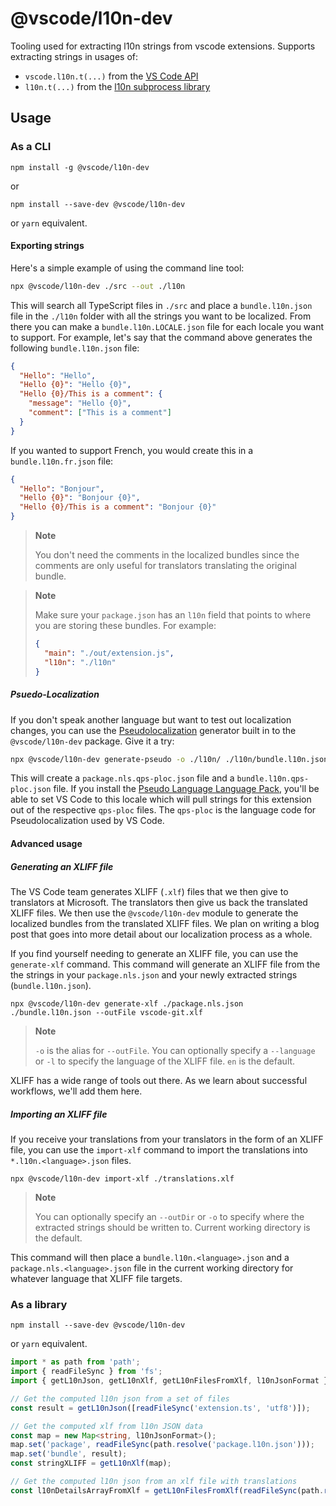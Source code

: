 # @vscode/l10n-dev

Tooling used for extracting l10n strings from vscode extensions. Supports extracting strings in usages of:

* `vscode.l10n.t(...)` from the [VS Code API](https://code.visualstudio.com/api/references/vscode-api#l10n)
* `l10n.t(...)` from the [l10n subprocess library](https://github.com/microsoft/vscode-l10n/tree/main/l10n)

## Usage

### As a CLI
```
npm install -g @vscode/l10n-dev
```
or
```
npm install --save-dev @vscode/l10n-dev
```
or `yarn` equivalent.

#### Exporting strings

Here's a simple example of using the command line tool:

```sh
npx @vscode/l10n-dev ./src --out ./l10n
```

This will search all TypeScript files in `./src` and place a `bundle.l10n.json` file in the `./l10n` folder with all the strings you want to be localized. From there you can make a `bundle.l10n.LOCALE.json` file for each locale you want to support. For example, let's say that the command above generates the following `bundle.l10n.json` file:

```json
{
  "Hello": "Hello",
  "Hello {0}": "Hello {0}",
  "Hello {0}/This is a comment": {
    "message": "Hello {0}",
    "comment": ["This is a comment"]
  }
}
```

If you wanted to support French, you would create this in a `bundle.l10n.fr.json` file:

```json
{
  "Hello": "Bonjour",
  "Hello {0}": "Bonjour {0}",
  "Hello {0}/This is a comment": "Bonjour {0}"
}
```

> **Note**
>
> You don't need the comments in the localized bundles since the comments are only useful for translators translating the original bundle.

> **Note**
>
> Make sure your `package.json` has an `l10n` field that points to where you are storing these bundles. For example:
>
> ```json
> {
>   "main": "./out/extension.js",
>   "l10n": "./l10n"
> }
> ```

##### Psuedo-Localization

If you don't speak another language but want to test out localization changes, you can use the [Pseudolocalization](https://en.wikipedia.org/wiki/Pseudolocalization) generator built in to the `@vscode/l10n-dev` package. Give it a try:

```sh
npx @vscode/l10n-dev generate-pseudo -o ./l10n/ ./l10n/bundle.l10n.json ./package.nls.json
```

This will create a `package.nls.qps-ploc.json` file and a `bundle.l10n.qps-ploc.json` file. If you install the [Pseudo Language Language Pack](https://marketplace.visualstudio.com/items?itemName=MS-CEINTL.vscode-language-pack-qps-ploc), you'll be able to set VS Code to this locale which will pull strings for this extension out of the respective `qps-ploc` files. The `qps-ploc` is the language code for Pseudolocalization used by VS Code.

#### Advanced usage

##### Generating an XLIFF file

The VS Code team generates XLIFF (`.xlf`) files that we then give to translators at Microsoft. The translators then give us back the translated XLIFF files. We then use the `@vscode/l10n-dev` module to generate the localized bundles from the translated XLIFF files. We plan on writing a blog post that goes into more detail about our localization process as a whole.

If you find yourself needing to generate an XLIFF file, you can use the `generate-xlf` command. This command will generate an XLIFF file from the the strings in your `package.nls.json` and your newly extracted strings (`bundle.l10n.json`).

```
npx @vscode/l10n-dev generate-xlf ./package.nls.json ./bundle.l10n.json --outFile vscode-git.xlf
```

> **Note**
>
> `-o` is the alias for `--outFile`. You can optionally specify a `--language` or `-l` to specify the language of the XLIFF file. `en` is the default.

XLIFF has a wide range of tools out there. As we learn about successful workflows, we'll add them here.

##### Importing an XLIFF file

If you receive your translations from your translators in the form of an XLIFF file, you can use the `import-xlf` command to import the translations into `*.l10n.<language>.json` files.

```
npx @vscode/l10n-dev import-xlf ./translations.xlf
```

> **Note**
>
> You can optionally specify an `--outDir` or `-o` to specify where the extracted strings should be written to. Current working directory is the default.

This command will then place a `bundle.l10n.<language>.json` and a `package.nls.<language>.json` file in the current working directory for whatever language that XLIFF file targets.

### As a library

```
npm install --save-dev @vscode/l10n-dev
```
or `yarn` equivalent.

```typescript
import * as path from 'path';
import { readFileSync } from 'fs';
import { getL10nJson, getL10nXlf, getL10nFilesFromXlf, l10nJsonFormat } from '@vscode/l10n-dev';

// Get the computed l10n json from a set of files
const result = getL10nJson([readFileSync('extension.ts', 'utf8')]);

// Get the computed xlf from l10n JSON data
const map = new Map<string, l10nJsonFormat>();
map.set('package', readFileSync(path.resolve('package.l10n.json')));
map.set('bundle', result);
const stringXLIFF = getL10nXlf(map);

// Get the computed l10n json from an xlf file with translations
const l10nDetailsArrayFromXlf = getL10nFilesFromXlf(readFileSync(path.resolve('vscode.git.de.xlf')));
```
